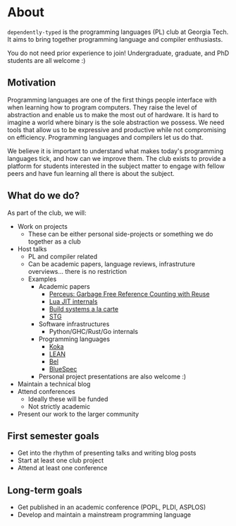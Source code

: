 # About

`dependently-typed` is the programming languages (PL) club at Georgia Tech. It aims to bring together programming language and compiler enthusiasts.

You do not need prior experience to join! Undergraduate, graduate, and PhD students are all welcome :)

## Motivation

Programming languages are one of the first things people interface with when learning how to program computers. They raise the level of abstraction and enable us to make the most out of hardware. It is hard to imagine a world where binary is the sole abstraction we possess. We need tools that allow us to be expressive and productive while not compromising on efficiency. Programming languages and compilers let us do that.

We believe it is important to understand what makes today's programming languages tick, and how can we improve them. The club exists to provide a platform for students interested in the subject matter to engage with fellow peers and have fun learning all there is about the subject.

## What do we do?

As part of the club, we will:
- Work on projects
  - These can be either personal side-projects or something we do together as a club
- Host talks
  - PL and compiler related
  - Can be academic papers, language reviews, infrastruture overviews... there is no restriction
  - Examples
    - Academic papers
      - [Perceus: Garbage Free Reference Counting with Reuse](https://www.microsoft.com/en-us/research/publication/perceus-garbage-free-reference-counting-with-reuse/)
      - [Lua JIT internals](https://www.lua.org/doc/jucs05.pdf)
      - [Build systems a la carte](https://www.microsoft.com/en-us/research/publication/build-systems-la-carte/)
      - [STG](https://www.microsoft.com/en-us/research/wp-content/uploads/1992/04/spineless-tagless-gmachine.pdf)
    - Software infrastructures
      - Python/GHC/Rust/Go internals
    - Programming languages
      - [Koka](https://koka-lang.github.io/koka/doc/book.html)
      - [LEAN](https://leanprover-community.github.io/)
      - [Bel](http://www.paulgraham.com/bel.html)
      - [BlueSpec](https://github.com/B-Lang-org/bsc)
    - Personal project presentations are also welcome :)
- Maintain a technical blog
- Attend conferences
  - Ideally these will be funded
  - Not strictly academic
- Present our work to the larger community

## First semester goals

- Get into the rhythm of presenting talks and writing blog posts
- Start at least one club project
- Attend at least one conference

## Long-term goals

- Get published in an academic conference (POPL, PLDI, ASPLOS)
- Develop and maintain a mainstream programming language
